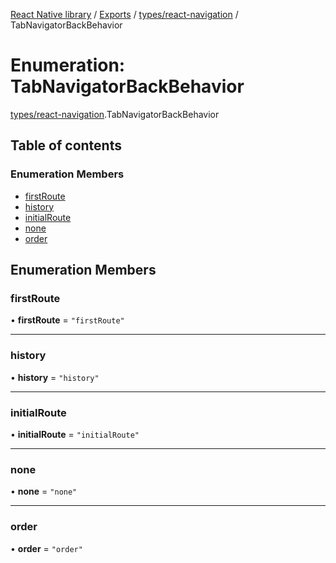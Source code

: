 [React Native library](../index.md) / [Exports](../modules.md) / [types/react-navigation](../modules/types_react_navigation.md) / TabNavigatorBackBehavior

# Enumeration: TabNavigatorBackBehavior

[types/react-navigation](../modules/types_react_navigation.md).TabNavigatorBackBehavior

## Table of contents

### Enumeration Members

- [firstRoute](types_react_navigation.TabNavigatorBackBehavior.md#firstroute)
- [history](types_react_navigation.TabNavigatorBackBehavior.md#history)
- [initialRoute](types_react_navigation.TabNavigatorBackBehavior.md#initialroute)
- [none](types_react_navigation.TabNavigatorBackBehavior.md#none)
- [order](types_react_navigation.TabNavigatorBackBehavior.md#order)

## Enumeration Members

### firstRoute

• **firstRoute** = ``"firstRoute"``

___

### history

• **history** = ``"history"``

___

### initialRoute

• **initialRoute** = ``"initialRoute"``

___

### none

• **none** = ``"none"``

___

### order

• **order** = ``"order"``
